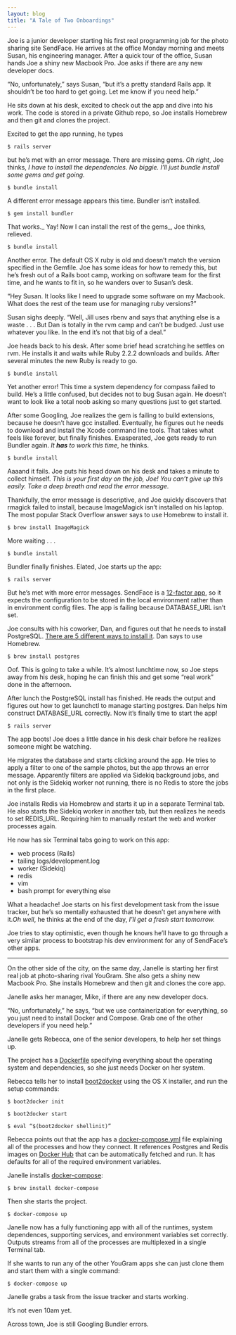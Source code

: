 ```yaml
---
layout: blog
title: "A Tale of Two Onboardings"
---
```


Joe is a junior developer starting his first real programming job for the photo sharing site SendFace. He arrives at the office Monday morning and meets Susan, his engineering manager. After a quick tour of the office, Susan hands Joe a shiny new Macbook Pro. Joe asks if there are any new developer docs.  

“No, unfortunately,” says Susan, “but it’s a pretty standard Rails app. It shouldn’t be too hard to get going. Let me know if you need help.”

He sits down at his desk, excited to check out the app and dive into his work. The code is stored in a private Github repo, so Joe installs Homebrew and then git and clones the project.

Excited to get the app running, he types

`$ rails server`

but he’s met with an error message. There are missing gems. _Oh right_, Joe thinks, _I have to install the dependencies. No biggie. I’ll just bundle install some gems and get going._

`$ bundle install`

A different error message appears this time. Bundler isn’t installed.

`$ gem install bundler`

That works._ Yay! Now I can install the rest of the gems_, Joe thinks, relieved.

`$ bundle install`

Another error. The default OS X ruby is old and doesn’t match the version specified in the Gemfile. Joe has some ideas for how to remedy this, but he’s fresh out of a Rails boot camp, working on software team for the first time, and he wants to fit in, so he wanders over to Susan’s desk.

“Hey Susan. It looks like I need to upgrade some software on my Macbook. What does the rest of the team use for managing ruby versions?”

Susan sighs deeply. “Well, Jill uses rbenv and says that anything else is a waste . . . But Dan is totally in the rvm camp and can’t be budged. Just use whatever you like. In the end it’s not that big of a deal.”

Joe heads back to his desk. After some brief head scratching he settles on rvm. He installs it and waits while Ruby 2.2.2 downloads and builds. After several minutes the new Ruby is ready to go.

`$ bundle install`

Yet another error! This time a system dependency for compass failed to build. He’s a little confused, but decides not to bug Susan again. He doesn’t want to look like a total noob asking so many questions just to get started.

After some Googling, Joe realizes the gem is failing to build extensions, because he doesn’t have gcc installed. Eventually, he figures out he needs to download and install the Xcode command line tools. That takes what feels like forever, but finally finishes. Exasperated, Joe gets ready to run Bundler again. _It _**_has_**_ to work this time_, he thinks.

`$ bundle install`

Aaaand it fails. Joe puts his head down on his desk and takes a minute to collect himself. _This is your first day on the job, Joe! You can’t give up this easily. Take a deep breath and read the error message._

Thankfully, the error message is descriptive, and Joe quickly discovers that rmagick failed to install, because ImageMagick isn’t installed on his laptop. The most popular Stack Overflow answer says to use Homebrew to install it.

`$ brew install ImageMagick`

More waiting . . .

`$ bundle install`

Bundler finally finishes. Elated, Joe starts up the app:

`$ rails server`

But he’s met with more error messages. SendFace is a [12-factor app](http://12factor.net/config), so it expects the configuration to be stored in the local environment rather than in environment config files. The app is failing because DATABASE_URL isn’t set.

Joe consults with his coworker, Dan, and figures out that he needs to install PostgreSQL. [There are 5 different ways to install it](http://www.postgresql.org/download/macosx/). Dan says to use Homebrew.

`$ brew install postgres`

Oof. This is going to take a while. It’s almost lunchtime now, so Joe steps away from his desk, hoping he can finish this and get some “real work” done in the afternoon.

After lunch the PostgreSQL install has finished. He reads the output and figures out how to get launchctl to manage starting postgres. Dan helps him construct DATABASE_URL correctly. Now it’s finally time to start the app!

`$ rails server`

The app boots! Joe does a little dance in his desk chair before he realizes someone might be watching.

He migrates the database and starts clicking around the app. He tries to apply a filter to one of the sample photos, but the app throws an error message. Apparently filters are applied via Sidekiq background jobs, and not only is the Sidekiq worker not running, there is no Redis to store the jobs in the first place.

Joe installs Redis via Homebrew and starts it up in a separate Terminal tab. He also starts the Sidekiq worker in another tab, but then realizes he needs to set REDIS_URL. Requiring him to manually restart the web and worker processes again.

He now has six Terminal tabs going to work on this app:

*   web process (Rails)
*   tailing logs/development.log
*   worker (Sidekiq)
*   redis
*   vim
*   bash prompt for everything else

What a headache! Joe starts on his first development task from the issue tracker, but he’s so mentally exhausted that he doesn’t get anywhere with it._Oh well_, he thinks at the end of the day, _I’ll get a fresh start tomorrow._

Joe tries to stay optimistic, even though he knows he’ll have to go through a very similar process to bootstrap his dev environment for any of SendFace’s other apps.

* * *

On the other side of the city, on the same day, Janelle is starting her first real job at photo-sharing rival YouGram. She also gets a shiny new Macbook Pro. She installs Homebrew and then git and clones the core app.

Janelle asks her manager, Mike, if there are any new developer docs.

“No, unfortunately,” he says, “but we use containerization for everything, so you just need to install Docker and Compose. Grab one of the other developers if you need help.”

Janelle gets Rebecca, one of the senior developers, to help her set things up.

The project has a [Dockerfile](https://docs.docker.com/reference/builder/) specifying everything about the operating system and dependencies, so she just needs Docker on her system.

Rebecca tells her to install [boot2docker](http://boot2docker.io/) using the OS X installer, and run the setup commands:

`$ boot2docker init`

`$ boot2docker start`

`$ eval “$(boot2docker shellinit)”`

Rebecca points out that the app has a [docker-compose.yml](https://docs.docker.com/compose/yml/) file explaining all of the processes and how they connect. It references Postgres and Redis images on [Docker Hub](https://hub.docker.com/) that can be automatically fetched and run. It has defaults for all of the required environment variables.

Janelle installs [docker-compose](https://docs.docker.com/compose/):

`$ brew install docker-compose`

Then she starts the project.

`$ docker-compose up`

Janelle now has a fully functioning app with all of the runtimes, system dependences, supporting services, and environment variables set correctly. Outputs streams from all of the processes are multiplexed in a single Terminal tab.

If she wants to run any of the other YouGram apps she can just clone them and start them with a single command:

`$ docker-compose up`

Janelle grabs a task from the issue tracker and starts working.

It’s not even 10am yet.

Across town, Joe is still Googling Bundler errors.
